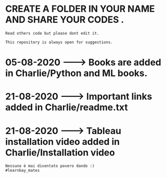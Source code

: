 # CREATE A FOLDER IN YOUR NAME AND SHARE YOUR CODES .

    Read others code but please dont edit it.

    This repository is always open for suggestions.

# 05-08-2020 ---> Books are added in Charlie/Python and ML books.

# 21-08-2020 ---> Important links added in Charlie/readme.txt

# 21-08-2020 ---> Tableau installation video added in Charlie/Installation video

    Nessuno è mai diventato povero dando :)
    #learnbay_mates
     
